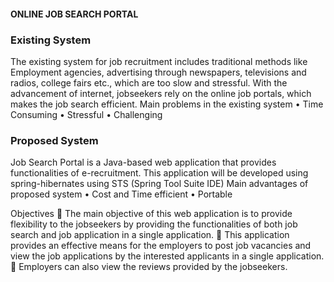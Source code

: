 #### ONLINE JOB SEARCH PORTAL

### Existing System
The existing system for job recruitment includes traditional methods like Employment agencies, advertising through newspapers, televisions and radios, college fairs etc., which are too slow and stressful. With the advancement of internet, jobseekers rely on the online job portals, which makes the job search efficient.
Main problems in the existing system
•	Time Consuming
•	Stressful
•	Challenging

### Proposed System
Job Search Portal is a Java-based web application that provides functionalities of e-recruitment. This application will be developed using spring-hibernates using STS (Spring Tool Suite IDE)
Main advantages of proposed system
•	Cost and Time efficient
•	Portable

Objectives
	The main objective of this web application is to provide flexibility to the jobseekers by providing the functionalities of both job search and job application in a single application.
	This application provides an effective means for the employers to post job vacancies and view the job applications by the interested applicants in a single application.
	Employers can also view the reviews provided by the jobseekers.
